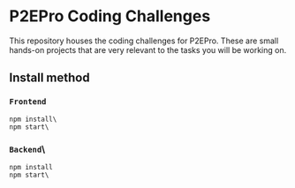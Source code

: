 # P2EPro Coding Challenges

This repository houses the coding challenges for P2EPro. These are small hands-on projects that are very relevant to the tasks you will be working on.

## Install method

### `Frontend`
	npm install\
	npm start\

### `Backend`\
	npm install
	npm start\

